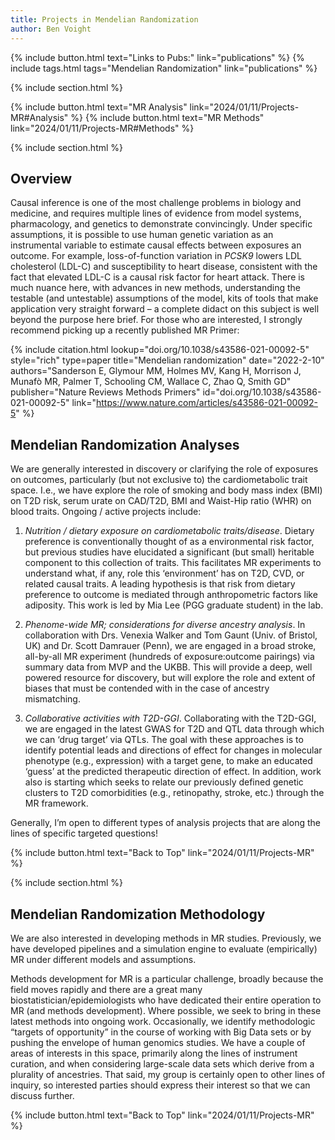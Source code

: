 ```yaml
---
title: Projects in Mendelian Randomization
author: Ben Voight
---
```

{% include button.html text="Links to Pubs:" link="publications" %}
{% include tags.html tags="Mendelian Randomization" link="publications" %}

{% include section.html %}

{% include button.html text="MR Analysis" link="2024/01/11/Projects-MR#Analysis" %}
{% include button.html text="MR Methods" link="2024/01/11/Projects-MR#Methods" %}

{% include section.html %}

## Overview
Causal inference is one of the most challenge problems in biology and medicine, and requires multiple lines of evidence from model systems, pharmacology, and genetics to demonstrate convincingly. Under specific assumptions, it is possible to use human genetic variation as an instrumental variable to estimate causal effects between exposures an outcome. For example, loss-of-function variation in _PCSK9_ lowers LDL cholesterol (LDL-C) and susceptibility to heart disease, consistent with the fact that elevated LDL-C is a causal risk factor for heart attack. There is much nuance here, with advances in new methods, understanding the testable (and untestable) assumptions of the model, kits of tools that make application very straight forward – a complete didact on this subject is well beyond the purpose here brief. For those who are interested, I strongly recommend picking up a recently published MR Primer: 

{% include citation.html 
  lookup="doi.org/10.1038/s43586-021-00092-5" 
  style="rich" 
  type=paper 
  title="Mendelian randomization" 
  date="2022-2-10"
  authors="Sanderson E, Glymour MM, Holmes MV, Kang H, Morrison J, Munafò MR, Palmer T, Schooling CM, Wallace C, Zhao Q, Smith GD"
  publisher="Nature Reviews Methods Primers"
  id="doi.org/10.1038/s43586-021-00092-5"
  link="https://www.nature.com/articles/s43586-021-00092-5"
%}

<a id="Analysis"></a>

## Mendelian Randomization Analyses
We are generally interested in discovery or clarifying the role of exposures on outcomes, particularly (but not exclusive to) the cardiometabolic trait space. I.e., we have explore the role of smoking and body mass index (BMI) on T2D risk, serum urate on CAD/T2D, BMI and Waist-Hip ratio (WHR) on blood traits. Ongoing / active projects include:

1.  *Nutrition / dietary exposure on cardiometabolic traits/disease*. Dietary preference is conventionally thought of as a environmental risk factor, but previous studies have elucidated a significant (but small) heritable component to this collection of traits. This facilitates MR experiments to understand what, if any, role this ‘environment’ has on T2D, CVD, or related causal traits. A leading hypothesis is that risk from dietary preference to outcome is mediated through anthropometric factors like adiposity. This work is led by Mia Lee (PGG graduate student) in the lab.

2. *Phenome-wide MR; considerations for diverse ancestry analysis*.  In collaboration with Drs. Venexia Walker and Tom Gaunt (Univ. of Bristol, UK) and Dr. Scott Damrauer (Penn), we are engaged in a broad stroke, all-by-all MR experiment (hundreds of exposure:outcome pairings) via summary data from MVP and the UKBB. This will provide a deep, well powered resource for discovery, but will explore the role and extent of biases that must be contended with in the case of ancestry mismatching.  

3. *Collaborative activities with T2D-GGI*. Collaborating with the T2D-GGI, we are engaged in the latest GWAS for T2D and QTL data through which we can ‘drug target’ via QTLs. The goal with these approaches is to identify potential leads and directions of effect for changes in molecular phenotype (e.g., expression) with a target gene, to make an educated ‘guess’ at the predicted therapeutic direction of effect. In addition, work also is starting which seeks to relate our previously defined genetic clusters to T2D comorbidities (e.g., retinopathy, stroke, etc.)  through the MR framework.

Generally, I’m open to different types of analysis projects that are along the lines of specific targeted questions!

{% include button.html text="Back to Top" link="2024/01/11/Projects-MR" %}

{% include section.html %}
<a id="Methods"></a>

## Mendelian Randomization Methodology

We are also interested in developing methods in MR studies. Previously, we have developed pipelines and a simulation engine to evaluate (empirically) MR under different models and assumptions.

Methods development for MR is a particular challenge, broadly because the field moves rapidly and there are a great many biostatistician/epidemiologists who have dedicated their entire operation to MR (and methods development). Where possible, we seek to bring in these latest methods into ongoing work. Occasionally, we identify methodologic “targets of opportunity” in the course of working with Big Data sets or by pushing the envelope of human genomics studies. We have a couple of areas of interests in this space, primarily along the lines of instrument curation, and when considering large-scale data sets which derive from a plurality of ancestries. That said, my group is certainly open to other lines of inquiry, so interested parties should express their interest so that we can discuss further.


{% include button.html text="Back to Top" link="2024/01/11/Projects-MR" %}
